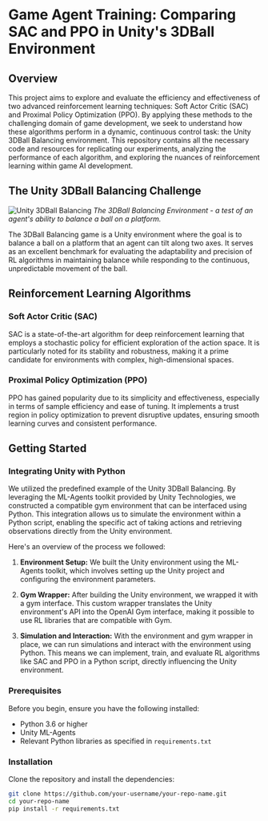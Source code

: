 # Game Agent Training: Comparing SAC and PPO in Unity's 3DBall Environment

## Overview

This project aims to explore and evaluate the efficiency and effectiveness of two advanced reinforcement learning techniques: Soft Actor Critic (SAC) and Proximal Policy Optimization (PPO). By applying these methods to the challenging domain of game development, we seek to understand how these algorithms perform in a dynamic, continuous control task: the Unity 3DBall Balancing environment. This repository contains all the necessary code and resources for replicating our experiments, analyzing the performance of each algorithm, and exploring the nuances of reinforcement learning within game AI development.

## The Unity 3DBall Balancing Challenge

![Unity 3DBall Balancing](path/to/unity_3dball_image.png)
*The 3DBall Balancing Environment - a test of an agent's ability to balance a ball on a platform.*

The 3DBall Balancing game is a Unity environment where the goal is to balance a ball on a platform that an agent can tilt along two axes. It serves as an excellent benchmark for evaluating the adaptability and precision of RL algorithms in maintaining balance while responding to the continuous, unpredictable movement of the ball.

## Reinforcement Learning Algorithms

### Soft Actor Critic (SAC)

SAC is a state-of-the-art algorithm for deep reinforcement learning that employs a stochastic policy for efficient exploration of the action space. It is particularly noted for its stability and robustness, making it a prime candidate for environments with complex, high-dimensional spaces.

### Proximal Policy Optimization (PPO)

PPO has gained popularity due to its simplicity and effectiveness, especially in terms of sample efficiency and ease of tuning. It implements a trust region in policy optimization to prevent disruptive updates, ensuring smooth learning curves and consistent performance.

## Getting Started

### Integrating Unity with Python

We utilized the predefined example of the Unity 3DBall Balancing. By leveraging the ML-Agents toolkit provided by Unity Technologies, we constructed a compatible gym environment that can be interfaced using Python. This integration allows us to simulate the environment within a Python script, enabling the specific act of taking actions and retrieving observations directly from the Unity environment.

Here's an overview of the process we followed:

1. **Environment Setup:** We built the Unity environment using the ML-Agents toolkit, which involves setting up the Unity project and configuring the environment parameters.

2. **Gym Wrapper:** After building the Unity environment, we wrapped it with a gym interface. This custom wrapper translates the Unity environment's API into the OpenAI Gym interface, making it possible to use RL libraries that are compatible with Gym.

3. **Simulation and Interaction:** With the environment and gym wrapper in place, we can run simulations and interact with the environment using Python. This means we can implement, train, and evaluate RL algorithms like SAC and PPO in a Python script, directly influencing the Unity environment.

### Prerequisites

Before you begin, ensure you have the following installed:
- Python 3.6 or higher
- Unity ML-Agents
- Relevant Python libraries as specified in `requirements.txt`

### Installation

Clone the repository and install the dependencies:

```bash
git clone https://github.com/your-username/your-repo-name.git
cd your-repo-name
pip install -r requirements.txt
